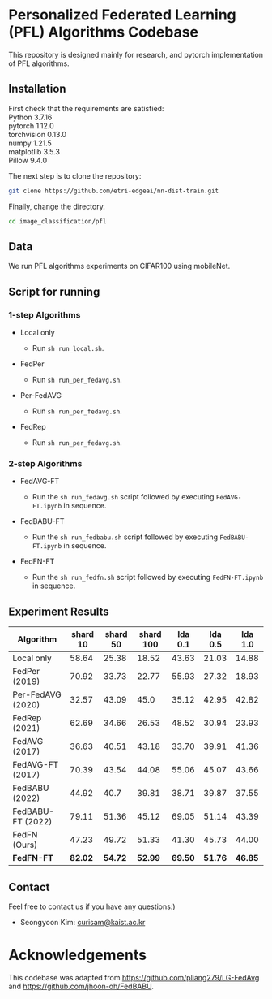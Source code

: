 
# Personalized Federated Learning (PFL) Algorithms Codebase

This repository is designed mainly for research, and pytorch implementation of PFL algorithms.  

## Installation

First check that the requirements are satisfied:</br>
Python 3.7.16</br>
pytorch 1.12.0</br>
torchvision 0.13.0</br>
numpy 1.21.5</br>
matplotlib 3.5.3</br>
Pillow 9.4.0</br>

The next step is to clone the repository:
```bash
git clone https://github.com/etri-edgeai/nn-dist-train.git
```
Finally, change the directory.
```bash
cd image_classification/pfl
```
## Data

We run PFL algorithms experiments on CIFAR100 using mobileNet.

## Script for running
###  1-step Algorithms
- Local only
	- Run `sh run_local.sh`.
	
- FedPer
	- Run `sh run_per_fedavg.sh`.
		
- Per-FedAVG
	- Run `sh run_per_fedavg.sh`.

- FedRep
	- Run `sh run_per_fedavg.sh`.
	


###  2-step Algorithms
- FedAVG-FT
	- Run the   `sh run_fedavg.sh` script followed by executing `FedAVG-FT.ipynb` in sequence.

- FedBABU-FT
	- Run the   `sh run_fedbabu.sh` script followed by executing `FedBABU-FT.ipynb` in sequence.

- FedFN-FT
	- Run the   `sh run_fedfn.sh` script followed by executing `FedFN-FT.ipynb` in sequence.


## Experiment Results

| Algorithm              | shard  10  | shard  50  | shard  100 | lda  0.1 | lda  0.5 | lda  1.0 |
|------------------------|------------|------------|------------|----------|----------|----------|
| Local only             | 58.64      | 25.38      | 18.52      | 43.63    | 21.03    | 14.88    |
| FedPer (2019)          | 70.92      | 33.73      | 22.77      | 55.93    | 27.32    | 18.93    |
| Per-FedAVG (2020)      | 32.57      | 43.09      | 45.0       | 35.12    | 42.95    | 42.82    |
| FedRep (2021)          | 62.69      | 34.66      | 26.53      | 48.52    | 30.94    | 23.93    |
| FedAVG (2017)          | 36.63      | 40.51      | 43.18      | 33.70    | 39.91    | 41.36    |
| FedAVG-FT (2017)       | 70.39      | 43.54      | 44.08      | 55.06    | 45.07    | 43.66    |
| FedBABU (2022)         | 44.92      | 40.7       | 39.81      | 38.71    | 39.87    | 37.55    |
| FedBABU-FT (2022)            | 79.11      | 51.36      | 45.12      | 69.05    | 51.14    | 43.39    |
| FedFN (Ours)           | 47.23      | 49.72      | 51.33      | 41.30    | 45.73    | 44.00    |
| **FedFN-FT**           | **82.02**      | **54.72**      | **52.99**      | **69.50**    | **51.76**    | **46.85**    |





## Contact
Feel free to contact us if you have any questions:)

- Seongyoon Kim: curisam@kaist.ac.kr


# Acknowledgements

This codebase was adapted from https://github.com/pliang279/LG-FedAvg and https://github.com/jhoon-oh/FedBABU.
